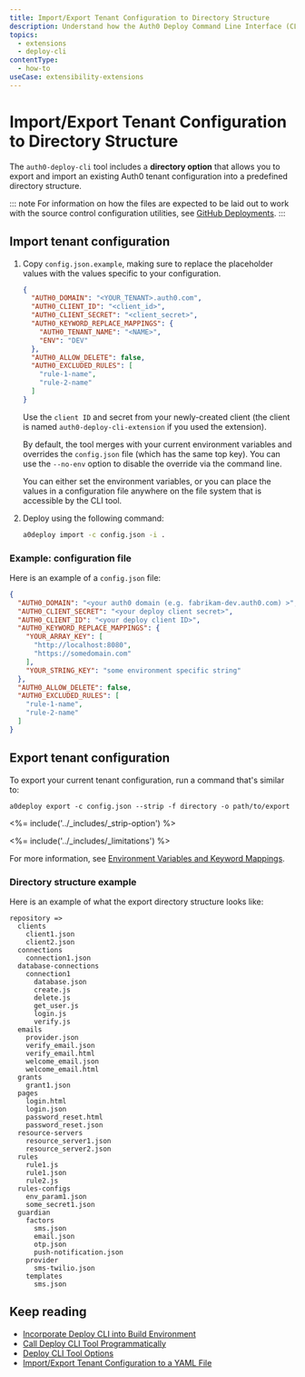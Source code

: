 ```yaml
---
title: Import/Export Tenant Configuration to Directory Structure
description: Understand how the Auth0 Deploy Command Line Interface (CLI) tool works.
topics:
  - extensions
  - deploy-cli
contentType:
  - how-to
useCase: extensibility-extensions
---
```

# Import/Export Tenant Configuration to Directory Structure

The `auth0-deploy-cli` tool includes a **directory option** that allows you to export and import an existing Auth0 tenant configuration into a predefined directory structure.

::: note
For information on how the files are expected to be laid out to work with the source control configuration utilities, see [GitHub Deployments](/extensions/github-deploy).
:::

## Import tenant configuration

1. Copy `config.json.example`, making sure to replace the placeholder values with the values specific to your configuration.

   ```json
   {
     "AUTH0_DOMAIN": "<YOUR_TENANT>.auth0.com",
     "AUTH0_CLIENT_ID": "<client_id>",
     "AUTH0_CLIENT_SECRET": "<client_secret>",
     "AUTH0_KEYWORD_REPLACE_MAPPINGS": {
       "AUTH0_TENANT_NAME": "<NAME>",
       "ENV": "DEV"
     },
     "AUTH0_ALLOW_DELETE": false,
     "AUTH0_EXCLUDED_RULES": [
       "rule-1-name",
       "rule-2-name"
     ]
   }
   ```

   Use the `client ID` and secret from your newly-created client (the client is named `auth0-deploy-cli-extension` if you used the extension).

   By default, the tool merges with your current environment variables and overrides the `config.json` file (which has the same top key). You can use the `--no-env` option to disable the override via the command line.

   You can either set the environment variables, or you can place the values in a configuration file anywhere on the file system that is accessible by the CLI tool.

2. Deploy using the following command:

   ```bash
   a0deploy import -c config.json -i .
   ```

### Example: configuration file

Here is an example of a `config.json` file:

```json
{
  "AUTH0_DOMAIN": "<your auth0 domain (e.g. fabrikam-dev.auth0.com) >",
  "AUTH0_CLIENT_SECRET": "<your deploy client secret>",
  "AUTH0_CLIENT_ID": "<your deploy client ID>",
  "AUTH0_KEYWORD_REPLACE_MAPPINGS": {
    "YOUR_ARRAY_KEY": [
      "http://localhost:8080",
      "https://somedomain.com"
    ],
    "YOUR_STRING_KEY": "some environment specific string"
  },
  "AUTH0_ALLOW_DELETE": false,
  "AUTH0_EXCLUDED_RULES": [
    "rule-1-name",
    "rule-2-name"
  ]
}
```

## Export tenant configuration

To export your current tenant configuration, run a command that's similar to:

`a0deploy export -c config.json --strip -f directory -o path/to/export`

<%= include('../_includes/_strip-option') %>

<%= include('../_includes/_limitations') %>

For more information, see [Environment Variables and Keyword Mappings](/extensions/deploy-cli/references/environment-variables-keyword-mappings).

### Directory structure example

Here is an example of what the export directory structure looks like:

```
repository =>
  clients
    client1.json
    client2.json
  connections
    connection1.json
  database-connections
    connection1
      database.json
      create.js
      delete.js
      get_user.js
      login.js
      verify.js
  emails
    provider.json
    verify_email.json
    verify_email.html
    welcome_email.json
    welcome_email.html
  grants
    grant1.json
  pages
    login.html
    login.json
    password_reset.html
    password_reset.json
  resource-servers
    resource_server1.json
    resource_server2.json
  rules
    rule1.js
    rule1.json
    rule2.js
  rules-configs
    env_param1.json
    some_secret1.json
  guardian
    factors
      sms.json
      email.json
      otp.json
      push-notification.json
    provider
      sms-twilio.json
    templates
      sms.json
```

## Keep reading

* [Incorporate Deploy CLI into Build Environment](/extensions/deploy-cli/guides/incorporate-deploy-cli-into-build-environment)
* [Call Deploy CLI Tool Programmatically](/extensions/deploy-cli/guides/call-deploy-cli-programmatically)
* [Deploy CLI Tool Options](/extensions/deploy-cli/references/deploy-cli-options)
* [Import/Export Tenant Configuration to a YAML File](/extensions/deploy-cli/guides/import-export-yaml-file)
